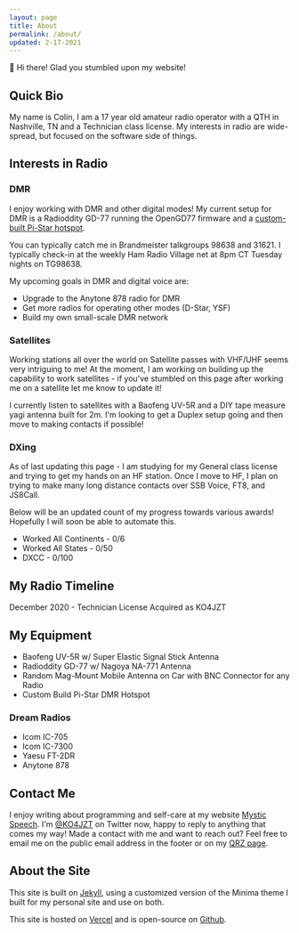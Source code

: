 ```yaml
---
layout: page
title: About
permalink: /about/
updated: 2-17-2021
---
```


👋 Hi there! Glad you stumbled upon my website!

## Quick Bio

My name is Colin, I am a 17 year old amateur radio operator with a QTH in Nashville, TN and a Technician class license. My interests in radio are wide-spread, but focused on the software side of things.

## Interests in Radio

### DMR

I enjoy working with DMR and other digital modes! My current setup for DMR is a Radioddity GD-77 running the OpenGD77 firmware and a [custom-built Pi-Star hotspot](/2021/01/26/my-dmr-hotspot/). 

You can typically catch me in Brandmeister talkgroups 98638 and 31621. I typically check-in at the weekly Ham Radio Village net at 8pm CT Tuesday nights on TG98638.

My upcoming goals in DMR and digital voice are: 

* Upgrade to the Anytone 878 radio for DMR
* Get more radios for operating other modes (D-Star, YSF)
*  Build my own small-scale DMR network

### Satellites

Working stations all over the world on Satellite passes with VHF/UHF seems very intriguing to me! At the moment, I am working on building up the capability to work satellites - if you've stumbled on this page after working me on a satellite let me know to update it!

I currently listen to satellites with a Baofeng UV-5R and a DIY tape measure yagi antenna built for 2m. I'm looking to get a Duplex setup going and then move to making contacts if possible!

### DXing

As of last updating this page - I am studying for my General class license and trying to get my hands on an HF station. Once I move to HF, I plan on trying to make many long distance contacts over SSB Voice, FT8, and JS8Call.

Below will be an updated count of my progress towards various awards! Hopefully I will soon be able to automate this.

<!-- TODO: Can this be automated? -->
* Worked All Continents - 0/6
* Worked All States - 0/50
* DXCC - 0/100

## My Radio Timeline

December 2020 - Technician License Acquired as KO4JZT

## My Equipment

* Baofeng UV-5R w/ Super Elastic Signal Stick Antenna
* Radioddity GD-77 w/ Nagoya NA-771 Antenna
* Random Mag-Mount Mobile Antenna on Car with BNC Connector for any Radio
* Custom Build Pi-Star DMR Hotspot

### Dream Radios

* Icom IC-705 
* Icom IC-7300
* Yaesu FT-2DR
* Anytone 878

## Contact Me

I enjoy writing about programming and self-care at my website [Mystic Speech](https://mysticspeech.com). I'm [@KO4JZT](https://twitter.com/ko4jzt) on Twitter now, happy to reply to anything that comes my way! Made a contact with me and want to reach out? Feel free to email me on the public email address in the footer or on my [QRZ page](https://www.qrz.com/db/KO4JZT).

## About the Site

This site is built on [Jekyll](https://jekyllrb.com/), using a customized version of the Minima theme I built for my personal site and use on both.

This site is hosted on [Vercel](https://vercel.com) and is open-source on [Github](https://github.com/ko4jzt/radio-jekyll).